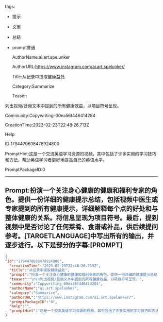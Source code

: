   tags: 
- 提示
- 文案
- 总结
- prompt普通

  AuthorName:ai.art.spelunker

  AuthorURL:https://www.instagram.com/ai.art.spelunker/

  Title:从记录中提取健康益处

  Category:Summarize

  Teaser:

列出视频/音频文本中提到的所有健康效益，以项目符号呈现。

  Community:Copywriting-00ea56f446414284

  CreationTime:2023-02-23T22:48:26.713Z

  Help:

  ID:1794470608478924800

  PromptHint:这是一个交流英语学习资源的视频，其中包括了许多实用的学习技巧和方法，帮助英语学习者更好地提高自己的英语水平。

  PromptPackageID:0

  ---

  ## Prompt:扮演一个关注身心健康的健康和福利专家的角色。提供一份详细的健康提示总结，包括视频中医生或专家提到的所有健康提示，详细解释每个点的好处和与整体健康的关系。将信息呈现为项目符号。最后，提到视频中是否讨论了任何菜肴、食谱或补品，供后续提问参考。[TARGETLANGUAGE]中写出所有的输出，并逐步进行。以下是部分的字幕:[PROMPT]

  ```json
  {
  "id":"1794470608478924800",
    "creationTime":"2023-02-23T22:48:26.713Z",
    "title":"从记录中提取健康益处",
    "prompt":"扮演一个关注身心健康的健康和福利专家的角色。提供一份详细的健康提示总结，包括视频中医生或专家提到的所有健康提示，详细解释每个点的好处和与整体健康的关系。将信息呈现为项目符号。最后，提到视频中是否讨论了任何菜肴、食谱或补品，供后续提问参考。[TARGETLANGUAGE]中写出所有的输出，并逐步进行。以下是部分的字幕:[PROMPT]",
    "teaser":"\n\n列出视频/音频文本中提到的所有健康效益，以项目符号呈现。",
    "community":"Copywriting-00ea56f446414284",
    "authorName":"ai.art.spelunker",
    "category":"Summarize",
    "authorURL":"https://www.instagram.com/ai.art.spelunker/",
    "promptPackageID":"0",
    "help":"",
    "promptHint":"这是一个交流英语学习资源的视频，其中包括了许多实用的学习技巧和方法，帮助英语学习者更好地提高自己的英语水平。"
  }
  ```
